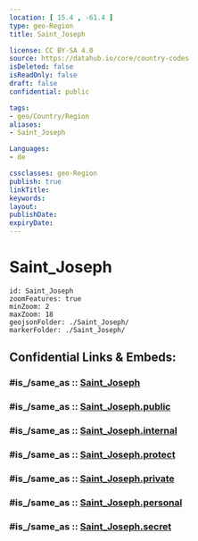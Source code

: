 ```yaml
---
location: [ 15.4 , -61.4 ] 
type: geo-Region
title: Saint_Joseph

license: CC BY-SA 4.0
source: https://datahub.io/core/country-codes
isDeleted: false
isReadOnly: false
draft: false
confidential: public

tags:
- geo/Country/Region
aliases:
- Saint_Joseph

Languages:
- de

cssclasses: geo-Region
publish: true
linkTitle: 
keywords: 
layout: 
publishDate: 
expiryDate: 
---
```


# Saint_Joseph

```leaflet
id: Saint_Joseph
zoomFeatures: true 
minZoom: 2 
maxZoom: 18
geojsonFolder: ./Saint_Joseph/
markerFolder: ./Saint_Joseph/
```


## Confidential Links & Embeds: 

### #is_/same_as :: [Saint_Joseph](/_Standards/Earth/Continent/America~Caribbean/Dominica/parishes~Dominica/Saint_Joseph.md) 

### #is_/same_as :: [Saint_Joseph.public](/_public/Earth/Continent/America~Caribbean/Dominica/parishes~Dominica/Saint_Joseph.public.md) 

### #is_/same_as :: [Saint_Joseph.internal](/_internal/Earth/Continent/America~Caribbean/Dominica/parishes~Dominica/Saint_Joseph.internal.md) 

### #is_/same_as :: [Saint_Joseph.protect](/_protect/Earth/Continent/America~Caribbean/Dominica/parishes~Dominica/Saint_Joseph.protect.md) 

### #is_/same_as :: [Saint_Joseph.private](/_private/Earth/Continent/America~Caribbean/Dominica/parishes~Dominica/Saint_Joseph.private.md) 

### #is_/same_as :: [Saint_Joseph.personal](/_personal/Earth/Continent/America~Caribbean/Dominica/parishes~Dominica/Saint_Joseph.personal.md) 

### #is_/same_as :: [Saint_Joseph.secret](/_secret/Earth/Continent/America~Caribbean/Dominica/parishes~Dominica/Saint_Joseph.secret.md)

